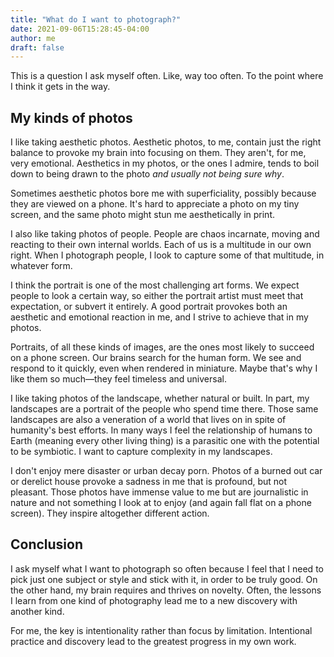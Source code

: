 ```yaml
---
title: "What do I want to photograph?"
date: 2021-09-06T15:28:45-04:00
author: me
draft: false
---
```


This is a question I ask myself often. Like, way too often. To the point where I think it gets in the way.

## My kinds of photos

I like taking aesthetic photos. Aesthetic photos, to me, contain just the right balance to provoke my brain into focusing on them. They aren't, for me, very emotional. Aesthetics in my photos, or the ones I admire, tends to boil down to being drawn to the photo *and usually not being sure why*.

Sometimes aesthetic photos bore me with superficiality, possibly because they are viewed on a phone. It's hard to appreciate a photo on my tiny screen, and the same photo might stun me aesthetically in print.

I also like taking photos of people. People are chaos incarnate, moving and reacting to their own internal worlds. Each of us is a multitude in our own right. When I photograph people, I look to capture some of that multitude, in whatever form.

I think the portrait is one of the most challenging art forms. We expect people to look a certain way, so either the portrait artist must meet that expectation, or subvert it entirely. A good portrait provokes both an aesthetic and emotional reaction in me, and I strive to achieve that in my photos.

Portraits, of all these kinds of images, are the ones most likely to succeed on a phone screen. Our brains search for the human form. We see and respond to it quickly, even when rendered in miniature. Maybe that's why I like them so much—they feel timeless and universal.

I like taking photos of the landscape, whether natural or built. In part, my landscapes are a portrait of the people who spend time there. Those same landscapes are also a veneration of a world that lives on in spite of humanity's best efforts. In many ways I feel the relationship of humans to Earth (meaning every other living thing) is a parasitic one with the potential to be symbiotic. I want to capture complexity in my landscapes.

I don't enjoy mere disaster or urban decay porn. Photos of a burned out car or derelict house provoke a sadness in me that is profound, but not pleasant. Those photos have immense value to me but are journalistic in nature and not something I look at to enjoy (and again fall flat on a phone screen). They inspire altogether different action.

## Conclusion

I ask myself what I want to photograph so often because I feel that I need to pick just one subject or style and stick with it, in order to be truly good. On the other hand, my brain requires and thrives on novelty. Often, the lessons I learn from one kind of photography lead me to a new discovery with another kind.

For me, the key is intentionality rather than focus by limitation. Intentional practice and discovery lead to the greatest progress in my own work.

